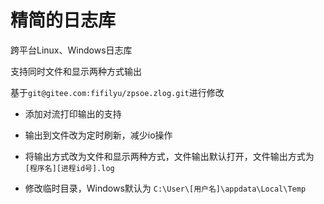 # 精简的日志库

跨平台Linux、Windows日志库

支持同时文件和显示两种方式输出

基于`git@gitee.com:fifilyu/zpsoe.zlog.git`进行修改

- 添加对流打印输出的支持

- 输出到文件改为定时刷新，减少io操作

- 将输出方式改为文件和显示两种方式，文件输出默认打开，文件输出方式为 `[程序名][进程id号].log`

- 修改临时目录，Windows默认为 `C:\User\[用户名]\appdata\Local\Temp`
